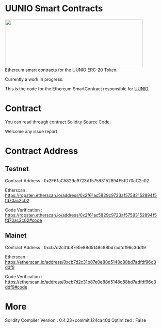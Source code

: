 # UUNIO Smart Contracts
<img src = "https://github.com/uunio/UUNIOSmartContract/blob/master/uunio.png" height='157' width='453'>
Ethereum smart contracts for the UUNIO ERC-20 Token.

Currently a work in progress.

This is the code for the Ethereum SmartContract responsible for [UUNIO](https://uun.io).

# Contract
You can read through contract [Solidity Source Code](https://github.com/uunio/UUNIOSmartContract/blob/master/UUNIOToken.sol).

Welcome any issue report.
 
# Contract Address
## Testnet
Contract Address : 0x2F61aC5829c9723Af57583152894F5fD70aC2c02

Etherscan : https://ropsten.etherscan.io/address/0x2f61ac5829c9723af57583152894f5fd70ac2c02

Code Verification : https://ropsten.etherscan.io/address/0x2f61ac5829c9723af57583152894f5fd70ac2c02#code

## Mainet
Contract Address : 0xcb7d2c31b87e0e88d5148c88bd7adfdf96c3ddf9

Etherscan : https://etherscan.io/address/0xcb7d2c31b87e0e88d5148c88bd7adfdf96c3ddf9

Code Verification : https://etherscan.io/address/0xcb7d2c31b87e0e88d5148c88bd7adfdf96c3ddf9#code

# More
Solidity Compiler Version : 0.4.23+commit.124ca40d
Optimized : False

